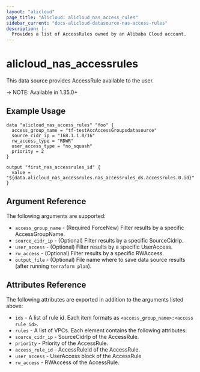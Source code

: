 ```yaml
---
layout: "alicloud"
page_title: "Alicloud: alicloud_nas_access_rules"
sidebar_current: "docs-alicloud-datasource-nas-access-rules"
description: |-
  Provides a list of AccessRules owned by an Alibaba Cloud account.
---
```


# alicloud\_nas_accessrules

This data source provides AccessRule available to the user.

-> NOTE: Available in 1.35.0+

## Example Usage

```
data "alicloud_nas_access_rules" "foo" {
  access_group_name = "tf-testAccAccessGroupsdatasource"
  source_cidr_ip = "168.1.1.0/16"
  rw_access_type = "RDWR"
  user_access_type = "no_squash"
  priority = 2
}

output "first_nas_accessrules_id" {
  value = "${data.alicloud_nas_accessrules.nas_accessrules_ds.accessrules.0.id}"
}
```

## Argument Reference

The following arguments are supported:

* `access_group_name` - (Required ForceNew) Filter results by a specific AccessGroupName.
* `source_cidr_ip` - (Optional) Filter results by a specific SourceCidrIp. 
* `user_access` - (Optional) Filter results by a specific UserAccess. 
* `rw_access` - (Optional) Filter results by a specific RWAccess. 
* `output_file` - (Optional) File name where to save data source results (after running `terraform plan`).

## Attributes Reference

The following attributes are exported in addition to the arguments listed above:

* `ids` - A list of rule id. Each item formats as `<access_group_name>:<access rule id>`.
* `rules` - A list of VPCs. Each element contains the following attributes:
 * `source_cidr_ip`    - SourceCidrIp of the AccessRule.
 * `priority`         - Priority of the AccessRule.
 * `access_rule_id`    - AccessRuleId of the AccessRule.
 * `user_access`      - UserAccess block of the AccessRule
 * `rw_access`        - RWAccess of the AccessRule.
